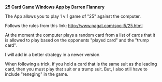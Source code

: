 <b>25 Card Game Windows App
by Darren Flannery</b>

The App allows you to play 1 v 1 game of "25" against the computer.

Follows the rules from this link: http://www.pagat.com/spoil5/25.html

At the moment the computer plays a random card from a list of cards that it is allowed to play based on the opponents "played card" and the "trump card".

I will add in a better strategy in a newer version.

When following a trick, if you hold a card that is the same suit as the leading card, then you must play that suit or a trump suit.
But, I also still have to include "reneging" in the game.

